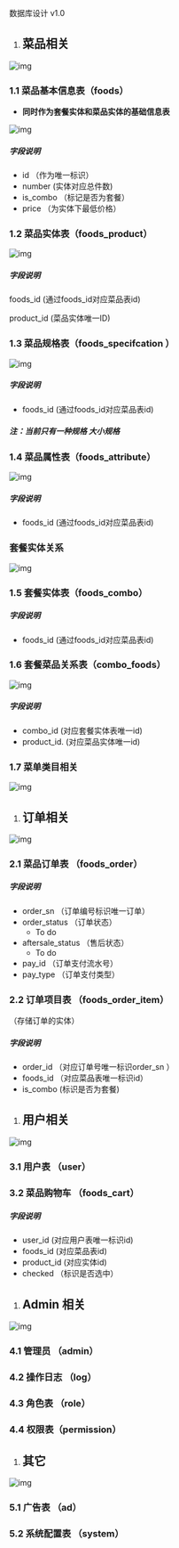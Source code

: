 

数据库设计 v1.0



1. ## 菜品相关

![img](https://z4say807x1.feishu.cn/space/api/box/stream/download/asynccode/?code=OGI1Nzg3YmY2ZDNkY2EyNzVkOTI5YmFkMzc5NGZkNzlfZloxRm1CMkVLeFpFWFJRMWNLTm9WNjFwTDR2aDIzdjdfVG9rZW46Ym94Y24zbWFMTTBkTUViUGZzNGVNM254aXpkXzE2NjQ0MTc1NTc6MTY2NDQyMTE1N19WNA)



###  1.1 菜品基本信息表（foods）

- **同时作为套餐实体和菜品实体的基础信息表**

![img](https://z4say807x1.feishu.cn/space/api/box/stream/download/asynccode/?code=MTUzMjY2MjEyMTI0NGU5ZDM3Y2Y0YjdkODg2YjYzZjhfQk9kS1VSeDlmd1hESWV0NjNmVjFxTDlja3k1S3ZoakJfVG9rZW46Ym94Y241a2U5RE85eDM0MnZoMVdxOWMwcGdjXzE2NjQ0MTc1NTc6MTY2NDQyMTE1N19WNA)

##### 字段说明

- id （作为唯一标识）
- number  (实体对应总件数)
- is_combo （标记是否为套餐）                 
- price （为实体下最低价格）



### 1.2 菜品实体表（foods_product）

![img](https://z4say807x1.feishu.cn/space/api/box/stream/download/asynccode/?code=MTBlN2JkMjFjZDc3MmQzYmY1NDJkZTdjMzdlODgxNDdfVUFycmRmamNhcU9xVmtsUmVVOEtGd050WFBRbFRQdlNfVG9rZW46Ym94Y25jUGZLR2p1dGNQOFpyMXhzaGlpdHNlXzE2NjQ0MTc1NTc6MTY2NDQyMTE1N19WNA)

##### 字段说明

foods_id         (通过foods_id对应菜品表id)

product_id     (菜品实体唯一ID)



### 1.3 菜品规格表（foods_specifcation ）

![img](https://z4say807x1.feishu.cn/space/api/box/stream/download/asynccode/?code=YzM3ZDk1MTcwOTdkMzZhOWY5ZjI0ZDAzM2Y3OWVmODJfeHFzVzZMTktBeU1VSFRENzJuZFVYRGh5N2c5YWFYczdfVG9rZW46Ym94Y25lSnUzTmlPd2hVMkpBeENOUnhOdHZMXzE2NjQ0MTc1NTc6MTY2NDQyMTE1N19WNA)

##### 字段说明

- foods_id         (通过foods_id对应菜品表id)



##### 注：当前只有一种规格   大小规格



### 1.4 菜品属性表（foods_attribute）

![img](https://z4say807x1.feishu.cn/space/api/box/stream/download/asynccode/?code=MjYzN2ZlMzBlOGQxYzU2ZDViNjg0MDkxMzMzMzMzOTJfTjl6RlpQbnZ3SVZQUVhuVnJlcFRoMHlVbXZUZVlvNEFfVG9rZW46Ym94Y25TNTNtUTM3Qm1SbjZ2dVQ4MDZBQ29iXzE2NjQ0MTc1NTc6MTY2NDQyMTE1N19WNA)



##### 字段说明

- foods_id         (通过foods_id对应菜品表id)

##### 

### 套餐实体关系

![img](https://z4say807x1.feishu.cn/space/api/box/stream/download/asynccode/?code=OTE5MGM1ODg5NjhjNWMwMDI5YzA2OWM1ODIyYjJiMTFfMHl3ektyTEVRMkloZVJ4V0ExWEFKUzBlWk5sNkxGRFVfVG9rZW46Ym94Y25Ucm1TcjMyUTJYdTBFQmdYbzNsYVhmXzE2NjQ0MTc1NTc6MTY2NDQyMTE1N19WNA)

### 1.5 套餐实体表（foods_combo）



##### 字段说明    

- foods_id         (通过foods_id对应菜品表id)



### 1.6 套餐菜品关系表（combo_foods）

![img](https://z4say807x1.feishu.cn/space/api/box/stream/download/asynccode/?code=NzYzYjJlM2FhMWJlNWVkOWQ0ZjY1NDJjNTA0MTcxNzhfY1RtY3ZmdjlJU2FzWjVBOVVmYm5JMzI4VzdrRTdqYTBfVG9rZW46Ym94Y250ZVNTRGRxRFJieDEzQno5TVpaTVhlXzE2NjQ0MTc1NTc6MTY2NDQyMTE1N19WNA)



##### 字段说明    

- combo_id         (对应套餐实体表唯一id)
- product_id.      (对应菜品实体唯一id)



### 1.7 菜单类目相关

![img](https://z4say807x1.feishu.cn/space/api/box/stream/download/asynccode/?code=ZTg3MWJmMjNjNmE1YWU5OGNmMmVkZTY4YjFlMzM3NzJfdjBRNHplOTNFaHp5ME11QzYzR0dIOUE4R2lrR0NNNDFfVG9rZW46Ym94Y25sdkY4cWpnZFNSbmFmTGU1VjJ2a2RmXzE2NjQ0MTc1NTc6MTY2NDQyMTE1N19WNA)





1. ## 订单相关

![img](https://z4say807x1.feishu.cn/space/api/box/stream/download/asynccode/?code=ZDk4M2NjOGFlMTM0ZDJlMmU2ZGMwYTJiOGEwNzBiODdfRkRjZ2lITE42a2hQd2tjUnA4UnNJb204Nzl1MzlubUJfVG9rZW46Ym94Y24zRlNsR1FJZHJPcnRQc2VCbU5oWGFoXzE2NjQ0MTc1NTc6MTY2NDQyMTE1N19WNA)







### 2.1  菜品订单表 （foods_order）

##### 字段说明   

- order_sn              （订单编号标识唯一订单）
- order_status       （订单状态）
  - To do
- aftersale_status  （售后状态）
  - To do
- pay_id                   （订单支付流水号）
- pay_type                 （订单支付类型）



### 2.2  订单项目表 （foods_order_item）

（存储订单的实体）

##### 字段说明   

- order_id              （对应订单号唯一标识order_sn ）
- foods_id             （对应菜品表唯一标识id）
- is_combo              (标识是否为套餐)







1. ## 用户相关

![img](https://z4say807x1.feishu.cn/space/api/box/stream/download/asynccode/?code=NWUyOTkwY2YyMjBmOGUzNzA1YzVmMjdjMGYzOWQ3Y2NfZWpzMTJINFBvMU9hYzN1dHRTNXhoamF6ZWNBTlBvM0pfVG9rZW46Ym94Y252MXhXRWFqeUhqVlNDYVByZ1VLRk5jXzE2NjQ0MTc1NTc6MTY2NDQyMTE1N19WNA)



### 3.1  用户表 （user）

##### 



### 3.2  菜品购物车 （foods_cart）

##### 字段说明   

- user_id             (对应用户表唯一标识id)
- foods_id           (对应菜品表id)
- product_id       (对应实体id)
- checked           （标识是否选中）

1. ## Admin 相关

![img](https://z4say807x1.feishu.cn/space/api/box/stream/download/asynccode/?code=YjQxZmE1NGEzZGZjYTQ4ZjA0MjMzMDUzMDVhNmJmNzVfdVI3UDhUV2VocUxlREFjVElFdzJvS2VqSThMVTA4cEdfVG9rZW46Ym94Y256ZFNmaHNDRk8zSXc1cTZwdHhGVlZmXzE2NjQ0MTc1NTc6MTY2NDQyMTE1N19WNA)



### 4.1 管理员 （admin）

### 4.2 操作日志 （log）

### 4.3 角色表 （role）

### 4.4 权限表（permission）



1. ## 其它

![img](https://z4say807x1.feishu.cn/space/api/box/stream/download/asynccode/?code=ZTRhOGU0YjhkNzI5Zjc5YzUxY2I4OTM3ZDhkMTUyZjNfQTBKdW5kQUE5cGhMcHRrQW42bEhWUzhicm1neXJXcElfVG9rZW46Ym94Y25sYnc3TXJERm9LNDZ0RVVGREpjaVVmXzE2NjQ0MTc1NTc6MTY2NDQyMTE1N19WNA)

### 5.1 广告表 （ad）

### 5.2 系统配置表 （system）

### 